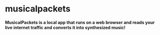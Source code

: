 musicalpackets
==============

<h4>MusicalPackets is a local app that runs on a web browser and reads your live internet traffic and converts it into synthesized music!</h4>
